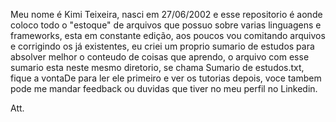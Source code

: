 
 Meu nome é Kimi Teixeira, nasci em 27/06/2002 e esse repositorio é aonde coloco todo o   "estoque" de arquivos que possuo sobre varias linguagens e frameworks, esta em constante edição, aos poucos vou comitando arquivos e corrigindo os já existentes, eu criei um proprio sumario de estudos para absolver melhor o conteudo de coisas que aprendo, o arquivo com esse sumario esta neste mesmo diretorio, se chama Sumario de estudos.txt, fique a vontaDe para ler ele primeiro e ver os tutorias depois, voce tambem pode me mandar feedback ou duvidas que tiver no meu perfil no Linkedin.

Att.

